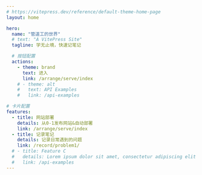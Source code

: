 ```yaml
---
# https://vitepress.dev/reference/default-theme-home-page
layout: home 

hero:
  name: "管道工的世界"
  # text: "A VitePress Site"
  tagline: 学无止境，快速记笔记

  # 按钮配置
  actions:
    - theme: brand
      text: 进入
      link: /arrange/serve/index
    # - theme: alt
    #   text: API Examples
    #   link: /api-examples

# 卡片配置
features:
  - title: 网站部署
    details: 从0-1发布网站&自动部署
    link: /arrange/serve/index
  - title: 记录笔记
    details: 记录日常遇到的问题
    link: /record/problem1/
  # - title: Feature C
  #   details: Lorem ipsum dolor sit amet, consectetur adipiscing elit
  #   link: /api-examples
---
```


